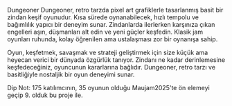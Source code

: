 
Dungeoner
Dungeoner, retro tarzda pixel art grafiklerle tasarlanmış basit bir zindan keşif oyunudur. Kısa sürede oynanabilecek, hızlı tempolu ve bağımlılık yapıcı bir deneyim sunar. Zindanlarda ilerlerken karşınıza çıkan engelleri aşın, düşmanları alt edin ve yeni güçler keşfedin. Klasik jam oyunları ruhunda, kolay öğrenilen ama ustalaşması zor bir oynanışa sahip.

Oyun, keşfetmek, savaşmak ve strateji geliştirmek için size küçük ama heyecan verici bir dünyada özgürlük tanıyor. Zindanı ne kadar derinlemesine keşfedeceğiniz, oyuncunun kararlarına bağlıdır. Dungeoner, retro tarzı ve basitliğiyle nostaljik bir oyun deneyimi sunar.

Dip Not: 175 katılımcının, 35 oyunun olduğu Maujam2025'te ön elemeyi geçip 9. olduk bu proje ile.
